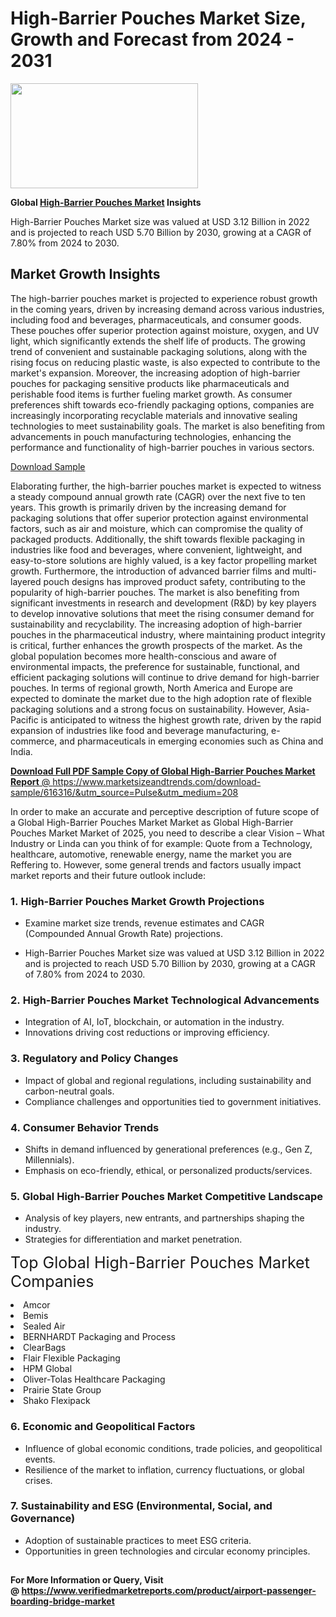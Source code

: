 <H1>High-Barrier Pouches Market Size, Growth and Forecast from 2024 - 2031</H1><img class="aligncenter size-medium wp-image-584254" src="https://thirdeyenews.in/wp-content/uploads/2024/09/Global-Market-Research-300x168.jpeg" alt="" width="300" height="168" /><p><strong>Global&nbsp;<a href="https://www.marketsizeandtrends.com/download-sample/616316/&amp;utm_source=Pulse&amp;utm_medium=208">High-Barrier Pouches Market</a> Insights</strong></p><p>High-Barrier Pouches Market size was valued at USD 3.12 Billion in 2022 and is projected to reach USD 5.70 Billion by 2030, growing at a CAGR of 7.80% from 2024 to 2030.</p><p><h2>Market Growth Insights</h2> <p>The high-barrier pouches market is projected to experience robust growth in the coming years, driven by increasing demand across various industries, including food and beverages, pharmaceuticals, and consumer goods. These pouches offer superior protection against moisture, oxygen, and UV light, which significantly extends the shelf life of products. The growing trend of convenient and sustainable packaging solutions, along with the rising focus on reducing plastic waste, is also expected to contribute to the market's expansion. Moreover, the increasing adoption of high-barrier pouches for packaging sensitive products like pharmaceuticals and perishable food items is further fueling market growth. As consumer preferences shift towards eco-friendly packaging options, companies are increasingly incorporating recyclable materials and innovative sealing technologies to meet sustainability goals. The market is also benefiting from advancements in pouch manufacturing technologies, enhancing the performance and functionality of high-barrier pouches in various sectors.</p> <p><a href="#">Download Sample</a></p> <p>Elaborating further, the high-barrier pouches market is expected to witness a steady compound annual growth rate (CAGR) over the next five to ten years. This growth is primarily driven by the increasing demand for packaging solutions that offer superior protection against environmental factors, such as air and moisture, which can compromise the quality of packaged products. Additionally, the shift towards flexible packaging in industries like food and beverages, where convenient, lightweight, and easy-to-store solutions are highly valued, is a key factor propelling market growth. Furthermore, the introduction of advanced barrier films and multi-layered pouch designs has improved product safety, contributing to the popularity of high-barrier pouches. The market is also benefiting from significant investments in research and development (R&D) by key players to develop innovative solutions that meet the rising consumer demand for sustainability and recyclability. The increasing adoption of high-barrier pouches in the pharmaceutical industry, where maintaining product integrity is critical, further enhances the growth prospects of the market. As the global population becomes more health-conscious and aware of environmental impacts, the preference for sustainable, functional, and efficient packaging solutions will continue to drive demand for high-barrier pouches. In terms of regional growth, North America and Europe are expected to dominate the market due to the high adoption rate of flexible packaging solutions and a strong focus on sustainability. However, Asia-Pacific is anticipated to witness the highest growth rate, driven by the rapid expansion of industries like food and beverage manufacturing, e-commerce, and pharmaceuticals in emerging economies such as China and India.</p> <p><a href="#"></p><p><span class=""><strong>Download Full PDF Sample Copy of Global High-Barrier Pouches Market Report</strong> @ <a href="https://www.marketsizeandtrends.com/download-sample/616316/&amp;utm_source=Pulse&amp;utm_medium=208" target="_blank">https://www.marketsizeandtrends.com/download-sample/616316/&amp;utm_source=Pulse&amp;utm_medium=208</a></span></p><p>In order to make an accurate and perceptive description of future scope of a Global&nbsp;High-Barrier Pouches Market Market as Global&nbsp;High-Barrier Pouches Market Market of 2025, you need to describe a clear Vision &ndash; What Industry or Linda can you think of for example: Quote from a Technology, healthcare, automotive, renewable energy, name the market you are Reffering to. However, some general trends and factors usually impact market reports and their future outlook include:</p><h3>1.&nbsp;<strong>High-Barrier Pouches Market Growth Projections</strong></h3><ul><li>Examine market size trends, revenue estimates and CAGR (Compounded Annual Growth Rate) projections.</li><li><p>High-Barrier Pouches Market size was valued at USD 3.12 Billion in 2022 and is projected to reach USD 5.70 Billion by 2030, growing at a CAGR of 7.80% from 2024 to 2030.</p></li></ul><h3>2.&nbsp;<strong>High-Barrier Pouches Market Technological Advancements</strong></h3><ul><li>Integration of AI, IoT, blockchain, or automation in the industry.</li><li>Innovations driving cost reductions or improving efficiency.</li></ul><h3>3.&nbsp;<strong>Regulatory and Policy Changes</strong></h3><ul><li>Impact of global and regional regulations, including sustainability and carbon-neutral goals.</li><li>Compliance challenges and opportunities tied to government initiatives.</li></ul><h3>4.&nbsp;<strong>Consumer Behavior Trends</strong></h3><ul><li>Shifts in demand influenced by generational preferences (e.g., Gen Z, Millennials).</li><li>Emphasis on eco-friendly, ethical, or personalized products/services.</li></ul><h3>5.&nbsp;<strong>Global High-Barrier Pouches Market Competitive Landscape</strong></h3><ul><li>Analysis of key players, new entrants, and partnerships shaping the industry.</li><li>Strategies for differentiation and market penetration.</li></ul><p data-pm-slice="1 1 []"><span style="color: inherit; font-family: inherit; font-size: 25px;">Top Global High-Barrier Pouches Market Companies</span></p><div class="" data-test-id=""><p><li>Amcor</li><li> Bemis</li><li> Sealed Air</li><li> BERNHARDT Packaging and Process</li><li> ClearBags</li><li> Flair Flexible Packaging</li><li> HPM Global</li><li> Oliver-Tolas Healthcare Packaging</li><li> Prairie State Group</li><li> Shako Flexipack</li></p></div><h3>6.&nbsp;<strong>Economic and Geopolitical Factors</strong></h3><ul><li>Influence of global economic conditions, trade policies, and geopolitical events.</li><li>Resilience of the market to inflation, currency fluctuations, or global crises.</li></ul><h3>7.&nbsp;<strong>Sustainability and ESG (Environmental, Social, and Governance)</strong></h3><ul><li>Adoption of sustainable practices to meet ESG criteria.</li><li>Opportunities in green technologies and circular economy principles.</li></ul><h2><strong style="font-size: 14px;">For More Information or Query, Visit @&nbsp;</strong><a style="background-color: #ffffff; font-size: 14px;" href="https://www.marketsizeandtrends.com/report/high-barrier-pouches-market/" target="_blank">https://www.verifiedmarketreports.com/product/airport-passenger-boarding-bridge-market</a></h2>
